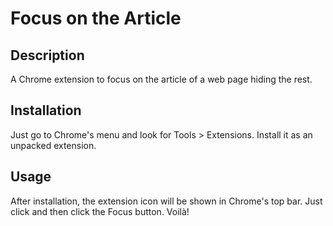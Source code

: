 # Focus on the Article

## Description

A Chrome extension to focus on the article of a web page hiding the rest.

## Installation

Just go to Chrome's menu and look for Tools > Extensions. Install it as an unpacked extension.

## Usage

After installation, the extension icon will be shown in Chrome's top bar. Just click and then click the Focus button. Voilà!